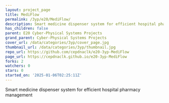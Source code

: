 ```yaml
---
layout: project_page
title: MediFlow
permalink: /3yp/e20/MediFlow/
description: Smart medicine dispenser system for efficient hospital pharmacy management
has_children: false
parent: E20 Cyber-Physical Systems Projects
grand_parent: Cyber-Physical Systems Projects
cover_url: /data/categories/3yp/cover_page.jpg
thumbnail_url: /data/categories/3yp/thumbnail.jpg
repo_url: https://github.com/cepdnaclk/e20-3yp-MediFlow
page_url: https://cepdnaclk.github.io/e20-3yp-MediFlow
forks: 2
watchers: 0
stars: 0
started_on: '2025-01-06T02:25:11Z'
---
```


Smart medicine dispenser system for efficient hospital pharmacy management